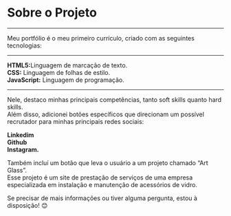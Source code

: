 <title>Meu Portfólio</title>
<h1>Sobre o Projeto</h1> 
<hr>
<p>Meu portfólio é o meu primeiro currículo, criado com as seguintes tecnologias:</p>
<hr>
<strong>HTML5:</strong>Linguagem de marcação de texto.<br>
<strong>CSS:</strong> Linguagem de folhas de estilo.<br>
<strong>JavaScript:</strong> Linguagem de programação.<br>
<hr>
<p>Nele, destaco minhas principais competências, tanto soft skills quanto hard skills.<br>
Além disso, adicionei botões específicos que direcionam um possível recrutador para minhas principais redes sociais:</p>
<strong>Linkedim</strong><br> 
<strong>Github</strong> <br>
<strong>Instagram.</strong> <br>
<p>Também incluí um botão que leva o usuário a um projeto chamado “Art Glass”.<br>
Esse projeto é um site de prestação de serviços de uma empresa especializada em instalação e manutenção de acessórios de vidro.</p>

<p>Se precisar de mais informações ou tiver alguma pergunta, estou à disposição! 😊</p>

